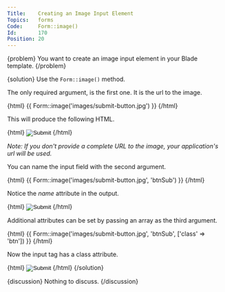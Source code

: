 ```yaml
---
Title:    Creating an Image Input Element
Topics:   forms
Code:     Form::image()
Id:       170
Position: 20
---
```


{problem}
You want to create an image input element in your Blade template.
{/problem}

{solution}
Use the `Form::image()` method.

The only required argument, is the first one. It is the url to the image.

{html}
{{ Form::image('images/submit-button.jpg') }}
{/html}

This will produce the following HTML.

{html}
<input src="http://your.url/images/submit-button.jpg" type="image">
{/html}

_Note: If you don't provide a complete URL to the image, your application's url will be used._

You can name the input field with the second argument.

{html}
{{ Form::image('images/submit-button.jpg', 'btnSub') }}
{/html}

Notice the _name_ attribute in the output.

{html}
<input src="http://your.url/images/submit-button.jpg"
  name="btnSub" type="image">
{/html}

Additional attributes can be set by passing an array as the third argument.

{html}
{{ Form::image('images/submit-button.jpg', 'btnSub', ['class' => 'btn']) }}
{/html}

Now the input tag has a class attribute.

{html}
<input class="btn" src="http://your.url/images/submit-button.jpg"
  name="btnSub" type="image">
{/html}
{/solution}

{discussion}
Nothing to discuss.
{/discussion}
